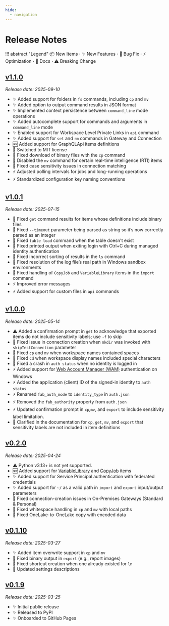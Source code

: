 ```yaml
---
hide:
  - navigation
---
```


# Release Notes

!!! abstract "Legend"
    📦 New Items **·** ✨ New Features **·** 🔧 Bug Fix **·** ⚡ Optimization **·** 📝 Docs **·** ⚠️ Breaking Change
    
## [v1.1.0](https://pypi.org/project/ms-fabric-cli/1.1.0/)

*Release date: 2025-09-10*

* ✨ Added support for folders in `fs` commands, including `cp` and `mv`
* ✨ Added option to output command results in JSON format
* ✨ Implemented context persistence between `command_line` mode operations
* ✨ Added autocomplete support for commands and arguments in `command_line` mode
* ✨ Enabled support for Workspace Level Private Links in `api` command
* ✨ Added support for `set` and `rm` commands in Gateway and Connection
* 🆕 Added support for GraphQLApi items definitions
* 📝 Switched to MIT license
* 🔧 Fixed download of binary files with the `cp` command
* 🔧 Disabled the `mv` command for certain real-time intelligence (RTI) items
* 🔧 Fixed case sensitivity issues in connection matching
* ⚡ Adjusted polling intervals for jobs and long-running operations
* ⚡ Standardized configuration key naming conventions

## [v1.0.1](https://pypi.org/project/ms-fabric-cli/1.0.1/)

*Release date: 2025-07-15*

* 🔧 Fixed `get` command results for items whose definitions include binary files
* 🔧 Fixed `--timeout` parameter being parsed as string so it’s now correctly parsed as an integer
* 🔧 Fixed `table load` command when the table doesn't exist
* 🔧 Fixed printed output when exiting login with Ctrl+C during managed identity authentication
* 🔧 Fixed incorrect sorting of results in the `ls` command
* 🔧 Fixed resolution of the log file’s real path in Windows sandbox environments
* 🔧 Fixed handling of `CopyJob` and `VariableLibrary` items in the `import` command
* ⚡ Improved error messages
* ⚡ Added support for custom files in `api` commands

## [v1.0.0](https://pypi.org/project/ms-fabric-cli/1.0.0/)

*Release date: 2025-05-14*

* ⚠️ Added a confirmation prompt in `get` to acknowledge that exported items do not include sensitivity labels; use `-f` to skip
* 🔧 Fixed issue in connection creation when `mkdir` was invoked with `skipTestConnection` parameter
* 🔧 Fixed `cp` and `mv` when workspace names contained spaces
* 🔧 Fixed `cd` when workspace display names included special characters
* 🔧 Fixed a crash in `auth status` when no identity is logged in
* ⚡ Added support for [Web Account Manager (WAM)](https://learn.microsoft.com/en-us/windows/uwp/security/web-account-manager) authentication on Windows
* ⚡ Added the application (client) ID of the signed-in identity to `auth status`
* ⚡ Renamed `fab_auth_mode` to `identity_type` in `auth.json`
* ⚡ Removed the `fab_authority` property from `auth.json`
* ⚡ Updated confirmation prompt in `cp`,`mv`, and `export` to include sensitivity label limitation.
* 📝 Clarified in the documentation for `cp`, `get`, `mv`, and `export` that sensitivity labels are not included in item definitions

## [v0.2.0](https://pypi.org/project/ms-fabric-cli/0.2.0/)

*Release date: 2025-04-24*

* ⚠️ Python v3.13+ is not yet supported.
* 🆕 Added support for [VariableLibrary](https://learn.microsoft.com/en-us/fabric/cicd/variable-library/variable-library-overview) and [CopyJob](https://learn.microsoft.com/en-us/fabric/data-factory/what-is-copy-job) items  
* ✨ Added support for Service Principal authentication with federated credentials
* ✨ Added support for `~/` as a valid path in `import` and `export` input/output parameters
* 🔧 Fixed connection-creation issues in On-Premises Gateways (Standard & Personal)
* 🔧 Fixed whitespace handling in `cp` and `mv` with local paths
* 🔧 Fixed OneLake-to-OneLake copy with encoded data

## [v0.1.10](https://pypi.org/project/ms-fabric-cli/0.1.10/)

*Release date: 2025-03-27*

* ✨ Added item overwrite support in `cp` and `mv`
* 🔧 Fixed binary output in `export` (e.g., report images)
* 🔧 Fixed shortcut creation when one already existed for `ln`
* 📝 Updated settings descriptions

## [v0.1.9](https://pypi.org/project/ms-fabric-cli/0.1.9/)

*Release date: 2025-03-25*

* ✨ Initial public release
* ✨ Released to PyPI
* ✨ Onboarded to GitHub Pages
